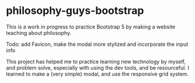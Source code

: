 # philosophy-guys-bootstrap
This is a work in progress to practice Bootstrap 5 by making a website teaching about philosophy.

Todo:
  add Favicon,
  make the modal more stylized and incorporate the input info

This project has helped me to practice learning new technology by myself, and problem solve, especially with using the dev tools, and be resourceful. I learned to make a (very simple) modal, and use the responsive grid system.

